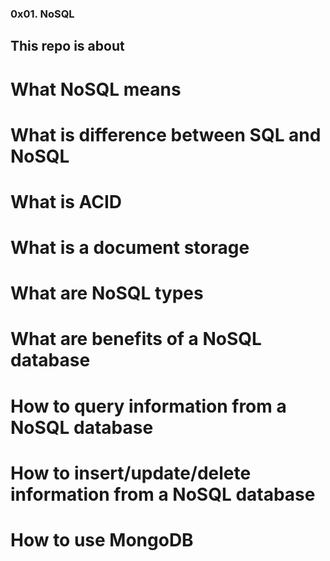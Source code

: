### 0x01. NoSQL

## This repo is about 

# What NoSQL means
# What is difference between SQL and NoSQL
# What is ACID
# What is a document storage
# What are NoSQL types
# What are benefits of a NoSQL database
# How to query information from a NoSQL database
# How to insert/update/delete information from a NoSQL database
# How to use MongoDB